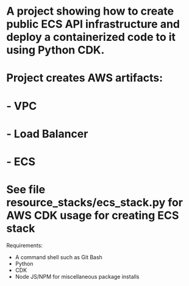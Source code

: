 # A project showing how to create public ECS API infrastructure and deploy a containerized code to it using Python CDK.
# Project creates AWS artifacts:
#  - VPC
#  - Load Balancer
#  - ECS
# See file resource_stacks/ecs_stack.py for AWS CDK usage for creating ECS stack

Requirements:
 - A command shell such as Git Bash
 - Python
 - CDK
 - Node JS/NPM for miscellaneous package installs


